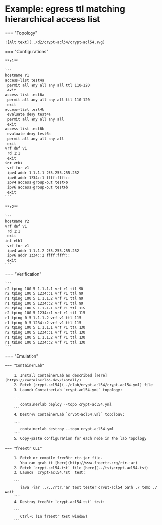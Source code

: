 # Example: egress ttl matching hierarchical access list

=== "Topology"

    ![Alt text](../d2/crypt-acl54/crypt-acl54.svg)

=== "Configurations"

    **r1**

    ```
    hostname r1
    access-list test4a
     permit all any all any all ttl 110-120
     exit
    access-list test6a
     permit all any all any all ttl 110-120
     exit
    access-list test4b
     evaluate deny test4a
     permit all any all any all
     exit
    access-list test6b
     evaluate deny test6a
     permit all any all any all
     exit
    vrf def v1
     rd 1:1
     exit
    int eth1
     vrf for v1
     ipv4 addr 1.1.1.1 255.255.255.252
     ipv6 addr 1234::1 ffff:ffff::
     ipv4 access-group-out test4b
     ipv6 access-group-out test6b
     exit
    ```

    **r2**

    ```
    hostname r2
    vrf def v1
     rd 1:1
     exit
    int eth1
     vrf for v1
     ipv4 addr 1.1.1.2 255.255.255.252
     ipv6 addr 1234::2 ffff:ffff::
     exit
    ```

=== "Verification"

    ```
    r2 tping 100 5 1.1.1.1 vrf v1 ttl 90
    r2 tping 100 5 1234::1 vrf v1 ttl 90
    r1 tping 100 5 1.1.1.2 vrf v1 ttl 90
    r1 tping 100 5 1234::2 vrf v1 ttl 90
    r2 tping 100 5 1.1.1.1 vrf v1 ttl 115
    r2 tping 100 5 1234::1 vrf v1 ttl 115
    r1 tping 0 5 1.1.1.2 vrf v1 ttl 115
    r1 tping 0 5 1234::2 vrf v1 ttl 115
    r2 tping 100 5 1.1.1.1 vrf v1 ttl 130
    r2 tping 100 5 1234::1 vrf v1 ttl 130
    r1 tping 100 5 1.1.1.2 vrf v1 ttl 130
    r1 tping 100 5 1234::2 vrf v1 ttl 130
    ```

=== "Emulation"

    === "ContainerLab"

        1. Install ContainerLab as described [here](https://containerlab.dev/install/)  
        2. Fetch [crypt-acl54](../clab/crypt-acl54/crypt-acl54.yml) file  
        3. Launch ContainerLab `crypt-acl54.yml` topology:  

        ```
           containerlab deploy --topo crypt-acl54.yml  
        ```
        4. Destroy ContainerLab `crypt-acl54.yml` topology:  

        ```
           containerlab destroy --topo crypt-acl54.yml  
        ```
        5. Copy-paste configuration for each node in the lab topology

    === "freeRtr CLI"

        1. Fetch or compile freeRtr rtr.jar file.  
           You can grab it [here](http://www.freertr.org/rtr.jar)  
        2. Fetch `crypt-acl54.tst` file [here](../tst/crypt-acl54.tst)  
        3. Launch `crypt-acl54.tst` test:  

        ```
           java -jar ../../rtr.jar test tester crypt-acl54 path ./ temp ./ wait
        ```
        4. Destroy freeRtr `crypt-acl54.tst` test:  

        ```
           Ctrl-C (In freeRtr test window)
        ```

